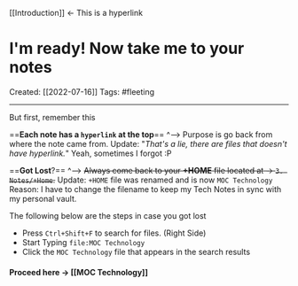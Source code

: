 [[Introduction]]  <- This is a hyperlink

# I'm ready! Now take me to your notes
Created:  [[2022-07-16]]
Tags: #fleeting 

---
But first, remember this 

==**Each note has a `hyperlink` at the top**== 
^--> Purpose is go back from where the note came from. 
Update: "*That's a lie, there are files that doesn't have hyperlink.*" Yeah, sometimes I forgot :P


==**Got Lost**?==
^--> ~~Always come back to your **+HOME** file located at -> `3. Notes/+Home`.~~
Update: `+HOME` file was renamed and is now `MOC Technology`
Reason: I have to change the filename to keep my Tech Notes in sync with my personal vault.

The following below are the steps in case you got lost
- Press `Ctrl+Shift+F` to search for files. (Right Side)
- Start Typing `file:MOC Technology`
- Click the `MOC Technology` file that appears in the search results


#### Proceed here -> [[MOC Technology]]








